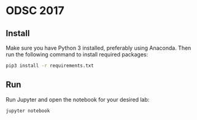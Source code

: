# ODSC 2017

## Install

Make sure you have Python 3 installed, preferably using Anaconda. Then run the following command to install required packages:

```bash
pip3 install -r requirements.txt
```

## Run

Run Jupyter and open the notebook for your desired lab:

```bash
jupyter notebook
```

